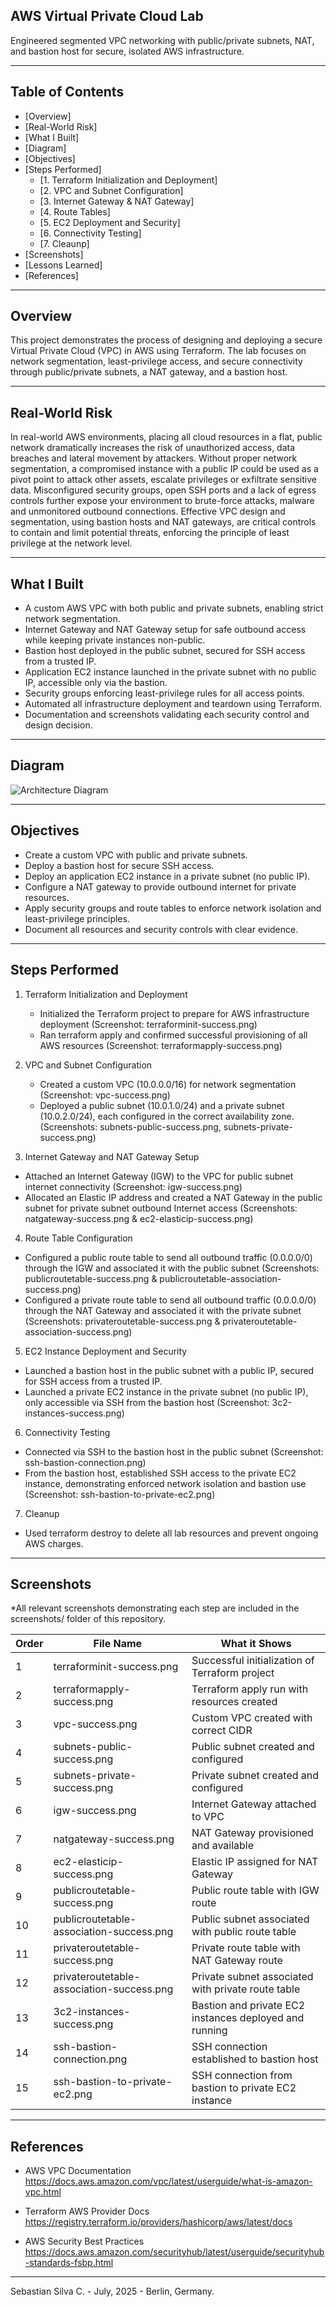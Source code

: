 ## AWS Virtual Private Cloud Lab

Engineered segmented VPC networking with public/private subnets, NAT, and bastion host for secure, isolated AWS infrastructure.

---

## Table of Contents

- [Overview]
- [Real-World Risk]
- [What I Built]
- [Diagram]
- [Objectives]
- [Steps Performed]
  - [1. Terraform Initialization and Deployment]
  - [2. VPC and Subnet Configuration]
  - [3. Internet Gateway & NAT Gateway]
  - [4. Route Tables]
  - [5. EC2 Deployment and Security]
  - [6. Connectivity Testing]
  - [7. Cleaunp]
- [Screenshots]
- [Lessons Learned]
- [References]

---

## Overview

This project demonstrates the process of designing and deploying a secure Virtual Private Cloud (VPC) in AWS using Terraform. The lab focuses on network segmentation, least-privilege access, and secure connectivity through public/private subnets, a NAT gateway, and a bastion host.

---

## Real-World Risk

In real-world AWS environments, placing all cloud resources in a flat, public network dramatically increases the risk of unauthorized access, data breaches and lateral movement by attackers. Without proper network segmentation, a compromised instance with a public IP could be used as a pivot point to attack other assets, escalate privileges or exfiltrate sensitive data. Misconfigured security groups, open SSH ports and a lack of egress controls further expose your environment to brute-force attacks, malware and unmonitored outbound connections. Effective VPC design and segmentation, using bastion hosts and NAT gateways, are critical controls to contain and limit potential threats, enforcing the principle of least privilege at the network level.

---

## What I Built

- A custom AWS VPC with both public and private subnets, enabling strict network segmentation.
- Internet Gateway and NAT Gateway setup for safe outbound access while keeping private instances non-public.
- Bastion host deployed in the public subnet, secured for SSH access from a trusted IP.
- Application EC2 instance launched in the private subnet with no public IP, accessible only via the bastion.
- Security groups enforcing least-privilege rules for all access points.
- Automated all infrastructure deployment and teardown using Terraform.
- Documentation and screenshots validating each security control and design decision.

---

## Diagram

![Architecture Diagram](diagram.png)

---

## Objectives

- Create a custom VPC with public and private subnets.
- Deploy a bastion host for secure SSH access.
- Deploy an application EC2 instance in a private subnet (no public IP).
- Configure a NAT gateway to provide outbound internet for private resources.
- Apply security groups and route tables to enforce network isolation and least-privilege principles.
- Document all resources and security controls with clear evidence.

---

## Steps Performed

1. Terraform Initialization and Deployment
   - Initialized the Terraform project to prepare for AWS infrastructure deployment (Screenshot: terraforminit-success.png)
   - Ran terraform apply and confirmed successful provisioning of all AWS resources (Screenshot: terraformapply-success.png)

2. VPC and Subnet Configuration
   - Created a custom VPC (10.0.0.0/16) for network segmentation (Screenshot: vpc-success.png)
   - Deployed a public subnet (10.0.1.0/24) and a private subnet (10.0.2.0/24), each configured in the correct availability zone.
(Screenshots: subnets-public-success.png, subnets-private-success.png)

3. Internet Gateway and NAT Gateway Setup
- Attached an Internet Gateway (IGW) to the VPC for public subnet internet connectivity (Screenshot: igw-success.png)
- Allocated an Elastic IP address and created a NAT Gateway in the public subnet for private subnet outbound Internet access (Screenshots: natgateway-success.png & ec2-elasticip-success.png)

4. Route Table Configuration
- Configured a public route table to send all outbound traffic (0.0.0.0/0) through the IGW and associated it with the public subnet (Screenshots: publicroutetable-success.png & publicroutetable-association-success.png)
- Configured a private route table to send all outbound traffic (0.0.0.0/0) through the NAT Gateway and associated it with the private subnet (Screenshots: privateroutetable-success.png & privateroutetable-association-success.png)

5. EC2 Instance Deployment and Security
- Launched a bastion host in the public subnet with a public IP, secured for SSH access from a trusted IP.
- Launched a private EC2 instance in the private subnet (no public IP), only accessible via SSH from the bastion host (Screenshot: 3c2-instances-success.png)

6. Connectivity Testing
- Connected via SSH to the bastion host in the public subnet (Screenshot: ssh-bastion-connection.png)
- From the bastion host, established SSH access to the private EC2 instance, demonstrating enforced network isolation and bastion use (Screenshot: ssh-bastion-to-private-ec2.png)

7. Cleanup
- Used terraform destroy to delete all lab resources and prevent ongoing AWS charges.
   
---

## Screenshots

*All relevant screenshots demonstrating each step are included in the screenshots/ folder of this repository.

| Order | File Name                                 | What it Shows                                          |
| ----- | ----------------------------------------- | ------------------------------------------------------ |
| 1     | terraforminit-success.png                 | Successful initialization of Terraform project         |
| 2     | terraformapply-success.png                | Terraform apply run with resources created             |
| 3     | vpc-success.png                           | Custom VPC created with correct CIDR                   |
| 4     | subnets-public-success.png                | Public subnet created and configured                   |
| 5     | subnets-private-success.png               | Private subnet created and configured                  |
| 6     | igw-success.png                           | Internet Gateway attached to VPC                       |
| 7     | natgateway-success.png                    | NAT Gateway provisioned and available                  |
| 8     | ec2-elasticip-success.png                 | Elastic IP assigned for NAT Gateway                    |
| 9     | publicroutetable-success.png              | Public route table with IGW route                      |
| 10    | publicroutetable-association-success.png  | Public subnet associated with public route table       |
| 11    | privateroutetable-success.png             | Private route table with NAT Gateway route             |
| 12    | privateroutetable-association-success.png | Private subnet associated with private route table     |
| 13    | 3c2-instances-success.png                 | Bastion and private EC2 instances deployed and running |
| 14    | ssh-bastion-connection.png                | SSH connection established to bastion host             |
| 15    | ssh-bastion-to-private-ec2.png            | SSH connection from bastion to private EC2 instance    |

---

## References

- AWS VPC Documentation
https://docs.aws.amazon.com/vpc/latest/userguide/what-is-amazon-vpc.html

- Terraform AWS Provider Docs
https://registry.terraform.io/providers/hashicorp/aws/latest/docs

- AWS Security Best Practices
https://docs.aws.amazon.com/securityhub/latest/userguide/securityhub-standards-fsbp.html

---

Sebastian Silva C. - July, 2025 - Berlin, Germany.
